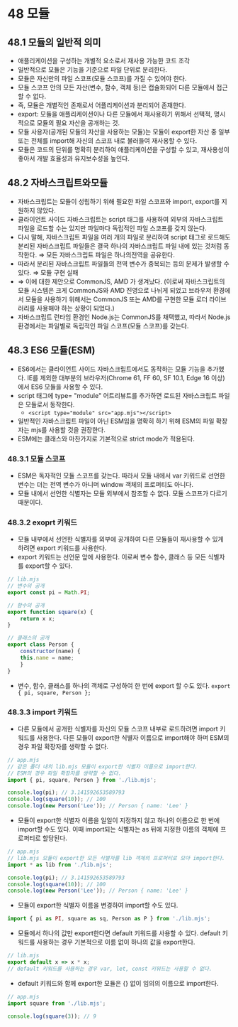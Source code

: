 # 48 모듈

## 48.1 모듈의 일반적 의미

- 애플리케이션을 구성하는 개별적 요소로서 재사용 가능한 코드 조각
- 일반적으로 모듈은 기능을 기준으로 파일 단위로 분리한다.
- 모듈은 자신만의 파일 스코프(모듈 스코프)를 가질 수 있어야 한다.
- 모듈 스코프 안의 모든 자산(변수, 함수, 객체 등)은 캡슐화되어 다른 모듈에서 접근할 수 없다.
- 즉, 모듈은 개별적인 존재로서 어플리케이션과 분리되어 존재한다.
- export: 모듈을 애플리케이션이나 다른 모듈에서 재사용하기 위해서 선택적, 명시적으로 모듈의 필요 자산을 공개하는 것.
- 모듈 사용자(공개된 모듈의 자산을 사용하는 모듈)는 모듈이 export한 자산 중 일부 또는 전체를 import해 자신의 스코프 내로 불러들여 재사용할 수 있다.
- 모듈은 코드의 단위를 명확히 분리하여 애플리케이션을 구성할 수 있고, 재사용성이 좋아서 개발 효율성과 유지보수성을 높인다.

## 48.2 자바스크립트와모듈

- 자바스크립트는 모듈이 성립하기 위해 필요한 파일 스코프와 import, export를 지원하지 않았다.
- 클라이언트 사이드 자바스크립트는 script 태그를 사용하여 외부의 자바스크립트 파일을 로드할 수는 있지만 파일마다 독립적인 파일 스코프를 갖지 않는다.
- 다시 말해, 자바스크립트 파일을 여러 개의 파일로 분리하여 script 태그로 로드해도 분리된 자바스크립트 파일들은 결국 하나의 자바스크립트 파일 내에 있는 것처럼 동작한다. ⇒ 모든 자바스크립트 파일은 하나의전역을 공유한다.
- 따라서 분리된 자바스크립트 파일들의 전역 변수가 중복되는 등의 문제가 발생할 수 있다. ⇒ 모듈 구현 실패
- ⇒ 이에 대한 제안으로 CommonJS, AMD 가 생겨났다. (이로써 자바스크립트의 모듈 시스템은 크게 CommonJS와 AMD 진영으로 나뉘게 되었고 브라우저 환경에
서 모듈을 사용하기 위해서는 CommonJS 또는 AMD를 구현한 모듈 로더 라이브러리를 사용해야 하는 상황이 되었다.)
- 자바스크립트 런타임 환경인 Node.js는 CommonJS를 채택했고, 따라서 Node.js 환경에서는 파일별로 독립적인 파일 스코프(모듈 스코프)를 갖는다.

## 48.3 ES6 모듈(ESM)

- ES6에서는 클라이언트 사이드 자바스크립트에서도 동작하는 모듈 기능을 추가했다. IE를 제외한 대부분의 브라우저(Chrome 61, FF 60, SF 10.1, Edge 16 이상)에서 ES6 모듈을 사용할 수 있다.
- script 태그에 type= "module" 어트리뷰트를 추가하면 로드된 자바스크립트 파일은 모듈로서 동작한다.
    - `<script type="module" src="app.mjs"></script>`
- 일반적인 자바스크립트 파일이 아닌 ESM임을 명확히 하기 위해 ESM의 파일 확장자는 mjs를 사용할 것을 권장한다.
- ESM에는 클래스와 마찬가지로 기본적으로 strict mode가 적용된다.

### 48.3.1 모듈 스코프

- ESM은 독자적인 모듈 스코프를 갖는다. 따라서 모듈 내에서 var 키워드로 선언한 변수는 더는 전역 변수가 아니며 window 객체의 프로퍼티도 아니다.
- 모듈 내에서 선언한 식별자는 모듈 외부에서 참조할 수 없다. 모듈 스코프가 다르기 때문이다.

### 48.3.2 exoprt 키워드

- 모듈 내부에서 선언한 식별자를 외부에 공개하여 다른 모듈들이 재사용할 수 있게 하려면 export 키워드를 사용한다.
- export 키워드는 선언문 앞에 사용한다. 이로써 변수 함수, 클래스 등 모든 식별자를 export할 수 있다.

```jsx
// lib.mjs
// 변수의 공개
export const pi = Math.PI;

// 함수의 공개
export function square(x) {
	return x x;
}

// 클래스의 공개
export class Person {
	constructor(name) {
	this.name = name;
	}
}
```

- 변수, 함수, 클래스를 하나의 객체로 구성하여 한 번에 export 할 수도 있다.
`export { pi, square, Person };`

### 48.3.3 import 키워드

- 다른 모듈에서 공개한 식별자를 자신의 모듈 스코프 내부로 로드하려면 import 키워드를 사용한다. 다른 모듈이 export한 식별자 이름으로 import해야 하며 ESM의 경우 파일 확장자를 생략할 수 없다.

```jsx
// app.mjs
// 같은 폴더 내의 lib.mjs 모듈이 export한 식별자 이름으로 import한다.
// ESM의 경우 파일 확장자를 생략할 수 없다.
import { pi, square, Person } from './lib.mjs';

console.log(pi); // 3.141592653589793
console.log(square(10)); // 100
console.log(new Person('Lee')); // Person { name: 'Lee' }
```

- 모듈이 export한 식별자 이름을 일일이 지정하지 않고 하나의 이름으로 한 번에 import할 수도 있다. 이때 import되는 식별자는 as 뒤에 지정한 이름의 객체에 프로퍼티로 할당된다.

```jsx
// app.mjs
// lib.mjs 모듈이 export한 모든 식별자를 lib 객체의 프로퍼티로 모아 import한다.
import * as lib from './lib.mjs';

console.log(pi); // 3.141592653589793
console.log(square(10)); // 100
console.log(new Person('Lee')); // Person { name: 'Lee' }
```

- 모듈이 export한 식별자 이름을 변경하여 import할 수도 있다.

```jsx
import { pi as PI, square as sq, Person as P } from './lib.mjs';
```

- 모듈에서 하나의 값만 export한다면 default 키워드를 사용할 수 있다. default 키워드를 사용하는 경우 기본적으로 이름 없이 하나의 값을 export한다.

```jsx
// lib.mjs
export default x => x * x;
// default 키워드를 사용하는 경우 var, let, const 키워드는 사용할 수 없다.
```

- default 키워드와 함께 export한 모듈은 {} 없이 임의의 이름으로 import한다.

```jsx
// app.mjs
import square from './lib.mjs';

console.log(square(3)); // 9
```
